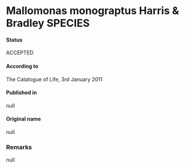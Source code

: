 Mallomonas monograptus Harris & Bradley SPECIES
=======

#### Status
ACCEPTED

#### According to
The Catalogue of Life, 3rd January 2011

#### Published in
null

#### Original name
null

### Remarks
null